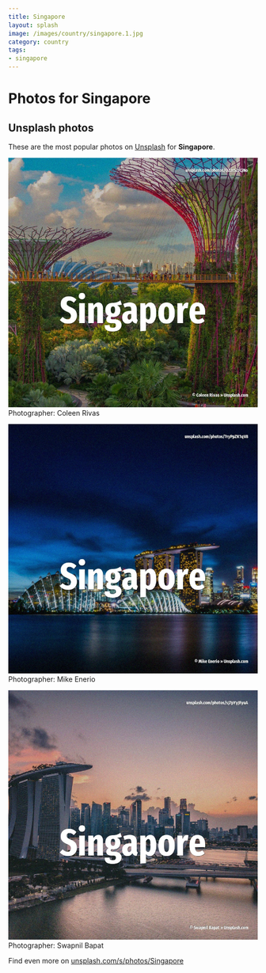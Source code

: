 ```yaml
---
title: Singapore
layout: splash
image: /images/country/singapore.1.jpg
category: country
tags:
- singapore
---
```

# Photos for Singapore
 
## Unsplash photos
These are the most popular photos on [Unsplash](https://unsplash.com) for **Singapore**.
 
![Singapore](/images/country/singapore.1.jpg)
Photographer:  Coleen Rivas
 
![Singapore](/images/country/singapore.2.jpg)
Photographer:  Mike Enerio
 
![Singapore](/images/country/singapore.3.jpg)
Photographer:  Swapnil Bapat
 
Find even more on [unsplash.com/s/photos/Singapore](https://unsplash.com/s/photos/Singapore)
 

